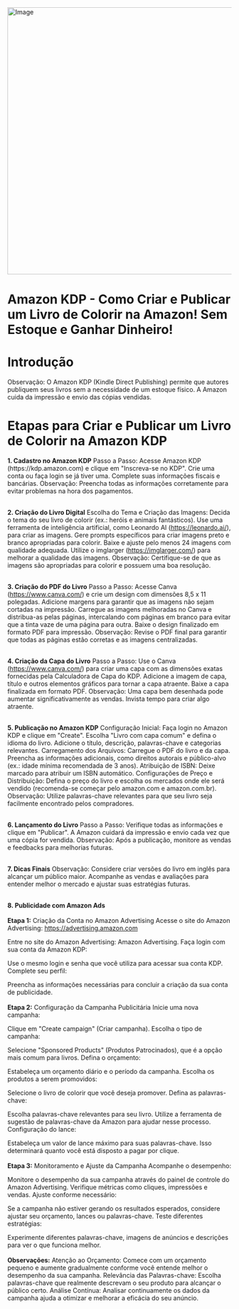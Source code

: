 <img src="https://github.com/user-attachments/assets/12e8a974-7d2e-437f-be59-396db8c0b10d" alt="Image" height="600" width="1000">

# Amazon KDP - Como Criar e Publicar um Livro de Colorir na Amazon! Sem Estoque e Ganhar Dinheiro!

# Introdução
Observação: O Amazon KDP (Kindle Direct Publishing) permite que autores publiquem seus livros sem a necessidade de um estoque físico. A Amazon cuida da impressão e envio das cópias vendidas.

<h1>Etapas para Criar e Publicar um Livro de Colorir na Amazon KDP</h1>
<b>1. Cadastro no Amazon KDP</b>
Passo a Passo:
Acesse Amazon KDP (https://kdp.amazon.com) e clique em "Inscreva-se no KDP".
Crie uma conta ou faça login se já tiver uma.
Complete suas informações fiscais e bancárias.
Observação: Preencha todas as informações corretamente para evitar problemas na hora dos pagamentos.
<br></br>

<b>2. Criação do Livro Digital</b>
Escolha do Tema e Criação das Imagens:
Decida o tema do seu livro de colorir (ex.: heróis e animais fantásticos).
Use uma ferramenta de inteligência artificial, como Leonardo AI (https://leonardo.ai/), para criar as imagens.
Gere prompts específicos para criar imagens preto e branco apropriadas para colorir.
Baixe e ajuste pelo menos 24 imagens com qualidade adequada.
Utilize o imglarger (https://imglarger.com/) para melhorar a qualidade das imagens.
Observação: Certifique-se de que as imagens são apropriadas para colorir e possuem uma boa resolução.
<br></br>

<b>3. Criação do PDF do Livro</b>
Passo a Passo:
Acesse Canva (https://www.canva.com/) e crie um design com dimensões 8,5 x 11 polegadas.
Adicione margens para garantir que as imagens não sejam cortadas na impressão.
Carregue as imagens melhoradas no Canva e distribua-as pelas páginas, intercalando com páginas em branco para evitar que a tinta vaze de uma página para outra.
Baixe o design finalizado em formato PDF para impressão.
Observação: Revise o PDF final para garantir que todas as páginas estão corretas e as imagens centralizadas.
<br></br>

<b>4. Criação da Capa do Livro</b>
Passo a Passo:
Use o Canva (https://www.canva.com/) para criar uma capa com as dimensões exatas fornecidas pela Calculadora de Capa do KDP.
Adicione a imagem de capa, título e outros elementos gráficos para tornar a capa atraente.
Baixe a capa finalizada em formato PDF.
Observação: Uma capa bem desenhada pode aumentar significativamente as vendas. Invista tempo para criar algo atraente.
<br></br>

<b>5. Publicação no Amazon KDP</b>
Configuração Inicial:
Faça login no Amazon KDP e clique em "Create".
Escolha "Livro com capa comum" e defina o idioma do livro.
Adicione o título, descrição, palavras-chave e categorias relevantes.
Carregamento dos Arquivos:
Carregue o PDF do livro e da capa.
Preencha as informações adicionais, como direitos autorais e público-alvo (ex.: idade mínima recomendada de 3 anos).
Atribuição de ISBN:
Deixe marcado para atribuir um ISBN automático.
Configurações de Preço e Distribuição:
Defina o preço do livro e escolha os mercados onde ele será vendido (recomenda-se começar pelo amazon.com e amazon.com.br).
Observação: Utilize palavras-chave relevantes para que seu livro seja facilmente encontrado pelos compradores.
<br></br>

<b>6. Lançamento do Livro</b>
Passo a Passo:
Verifique todas as informações e clique em "Publicar".
A Amazon cuidará da impressão e envio cada vez que uma cópia for vendida.
Observação: Após a publicação, monitore as vendas e feedbacks para melhorias futuras.
<br></br>

<b>7. Dicas Finais</b>
Observação: Considere criar versões do livro em inglês para alcançar um público maior.
Acompanhe as vendas e avaliações para entender melhor o mercado e ajustar suas estratégias futuras.
<br></br>

<b>8. Publicidade com Amazon Ads</b>
<br></br>
<b>Etapa 1:</b> Criação da Conta no Amazon Advertising
Acesse o site do Amazon Advertising: https://advertising.amazon.com

Entre no site do Amazon Advertising: Amazon Advertising.
Faça login com sua conta da Amazon KDP:

Use o mesmo login e senha que você utiliza para acessar sua conta KDP.
Complete seu perfil:

Preencha as informações necessárias para concluir a criação da sua conta de publicidade.
<br></br>
<b>Etapa 2:</b> Configuração da Campanha Publicitária
Inicie uma nova campanha:

Clique em "Create campaign" (Criar campanha).
Escolha o tipo de campanha:

Selecione "Sponsored Products" (Produtos Patrocinados), que é a opção mais comum para livros.
Defina o orçamento:

Estabeleça um orçamento diário e o período da campanha.
Escolha os produtos a serem promovidos:

Selecione o livro de colorir que você deseja promover.
Defina as palavras-chave:

Escolha palavras-chave relevantes para seu livro. Utilize a ferramenta de sugestão de palavras-chave da Amazon para ajudar nesse processo.
Configuração do lance:

Estabeleça um valor de lance máximo para suas palavras-chave. Isso determinará quanto você está disposto a pagar por clique.
<br></br>
<b>Etapa 3:</b> Monitoramento e Ajuste da Campanha
Acompanhe o desempenho:

Monitore o desempenho da sua campanha através do painel de controle do Amazon Advertising. Verifique métricas como cliques, impressões e vendas.
Ajuste conforme necessário:

Se a campanha não estiver gerando os resultados esperados, considere ajustar seu orçamento, lances ou palavras-chave.
Teste diferentes estratégias:

Experimente diferentes palavras-chave, imagens de anúncios e descrições para ver o que funciona melhor.
<br></br>
<b>Observações:</b>
Atenção ao Orçamento: Comece com um orçamento pequeno e aumente gradualmente conforme você entende melhor o desempenho da sua campanha.
Relevância das Palavras-chave: Escolha palavras-chave que realmente descrevam o seu produto para alcançar o público certo.
Análise Contínua: Analisar continuamente os dados da campanha ajuda a otimizar e melhorar a eficácia do seu anúncio.
